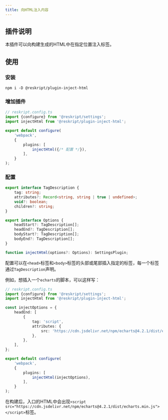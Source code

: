 ```yaml
---
title: 向HTML注入内容
---
```


## 插件说明

本插件可以向构建生成的HTML中在指定位置注入标签。

## 使用

### 安装

```shell
npm i -D @reskript/plugin-inject-html
```

### 增加插件

```ts
// reskript.config.ts
import {configure} from '@reskript/settings';
import injectHtml from '@reskript/plugin-inject-html';

export default configure(
    'webpack',
    {
        plugins: [
            injectHtml({/* 配置 */}),
        ],
    }
);
```

### 配置

```ts
export interface TagDescription {
    tag: string;
    attributes?: Record<string, string | true | undefined>;
    void?: boolean;
    children?: string;
}

export interface Options {
    headStart?: TagDescription[];
    headEnd?: TagDescription[];
    bodyStart?: TagDescription[];
    bodyEnd?: TagDescription[];
}

function injectHtml(options?: Options): SettingsPlugin;
```

配置可以在`<head>`标签和`<body>`标签的头部或尾部插入指定的标签，每一个标签通过`TagDescription`声明。

例如，想插入一个`echarts`的脚本，可以这样写：

```ts
// reskript.config.ts
import {configure} from '@reskript/settings';
import injectHtml from '@reskript/plugin-inject-html';

const injectOptions = {
    headEnd: [
        {
            tag: 'script',
            attributes: {
                src: 'https://cdn.jsdelivr.net/npm/echarts@4.2.1/dist/echarts.min.js',
            },
        },
    ],
};

export default configure(
    'webpack',
    {
        plugins: [
            injectHtml(injectOptions),
        ],
    }
);
```

在构建后，入口的HTML中会出现`<script src="https://cdn.jsdelivr.net/npm/echarts@4.2.1/dist/echarts.min.js"></script>`标签。
